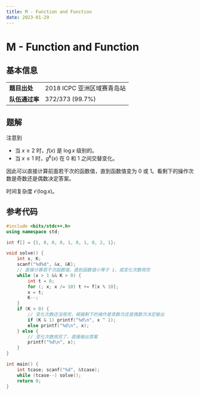 ```yaml
---
title: M - Function and Function
date: 2023-01-29
---
```


# M - Function and Function

## 基本信息

<table>
<tr>
<td><b>题目出处</b></td><td>2018 ICPC 亚洲区域赛青岛站</td>
</tr>
<tr>
<td><b>队伍通过率</b></td><td>372/373 (99.7%)</td>
</tr>
</table>

## 题解

注意到

* 当 $x \ge 2$ 时，$f(x)$ 是 $\log x$ 级别的。
* 当 $x \le 1$ 时，$g^k(x)$ 在 $0$ 和 $1$ 之间交替变化。

因此可以直接计算前面若干次的函数值，直到函数值变为 $0$ 或 $1$。看剩下的操作次数是奇数还是偶数决定答案。

时间复杂度 $\mathcal{O}(\log x)$。

## 参考代码

```c++ linenums="1"
#include <bits/stdc++.h>
using namespace std;

int f[] = {1, 0, 0, 0, 1, 0, 1, 0, 2, 1};

void solve() {
    int x, K;
    scanf("%d%d", &x, &K);
    // 直接计算若干次函数值，直到函数值小等于 1，或变化次数用完
    while (x > 1 && K > 0) {
        int t = 0;
        for (; x; x /= 10) t += f[x % 10];
        x = t;
        K--;
    }
    if (K > 0) {
        // 变化次数还没用完，根据剩下的操作是奇数次还是偶数次决定输出
        if (K & 1) printf("%d\n", x ^ 1);
        else printf("%d\n", x);
    } else {
        // 变化次数用完了，直接输出答案
        printf("%d\n", x);
    }
}

int main() {
    int tcase; scanf("%d", &tcase);
    while (tcase--) solve();
    return 0;
}
```
